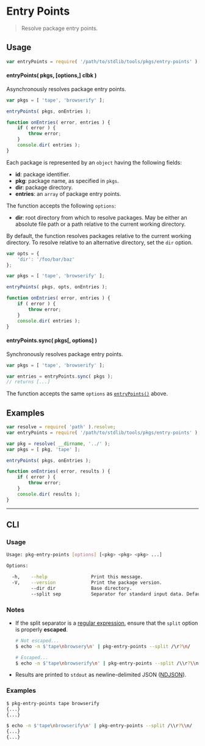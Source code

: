 # Entry Points

> Resolve package entry points.


<section class="usage">

## Usage

``` javascript
var entryPoints = require( '/path/to/stdlib/tools/pkgs/entry-points' );
```

<a name="entry-points"></a>

#### entryPoints( pkgs, \[options,\] clbk )

Asynchronously resolves package entry points.

``` javascript
var pkgs = [ 'tape', 'browserify' ];

entryPoints( pkgs, onEntries );

function onEntries( error, entries ) {
    if ( error ) {
        throw error;
    }
    console.dir( entries );
}
```

Each package is represented by an `object` having the following fields:

* __id__: package identifier.
* __pkg__: package name, as specified in `pkgs`.
* __dir__: package directory.
* __entries__: an `array` of package entry points.

The function accepts the following `options`:

* __dir__: root directory from which to resolve packages. May be either an absolute file path or a path relative to the current working directory.

By default, the function resolves packages relative to the current working directory. To resolve relative to an alternative directory, set the `dir` option.

``` javascript
var opts = {
    'dir': '/foo/bar/baz'
};

var pkgs = [ 'tape', 'browserify' ];

entryPoints( pkgs, opts, onEntries );

function onEntries( error, entries ) {
    if ( error ) {
        throw error;
    }
    console.dir( entries );
}
```


#### entryPoints.sync( pkgs\[, options\] )

Synchronously resolves package entry points.

``` javascript
var pkgs = [ 'tape', 'browserify' ];

var entries = entryPoints.sync( pkgs );
// returns [...]
```

The function accepts the same `options` as [`entryPoints()`](#entry-points) above.

</section>

<!-- /.usage -->


<section class="examples">

## Examples

``` javascript
var resolve = require( 'path' ).resolve;
var entryPoints = require( '/path/to/stdlib/tools/pkgs/entry-points' );

var pkg = resolve( __dirname, '../' );
var pkgs = [ pkg, 'tape' ];

entryPoints( pkgs, onEntries );

function onEntries( error, results ) {
    if ( error ) {
        throw error;
    }
    console.dir( results );
}
```

</section>

<!-- /.examples -->


---

<section class="cli">

## CLI

<section class="usage">

### Usage

``` bash
Usage: pkg-entry-points [options] [<pkg> <pkg> <pkg> ...]

Options:

  -h,    --help                Print this message.
  -V,    --version             Print the package version.
         --dir dir             Base directory.
         --split sep           Separator for standard input data. Default: '/\r?\n/'.
```

</section>

<!-- /.usage -->


<section class="notes">

### Notes

* If the split separator is a [regular expression][regexp], ensure that the `split` option is properly __escaped__.

  ``` bash
  # Not escaped...
  $ echo -n $'tape\nbrowsery\n' | pkg-entry-points --split /\r?\n/

  # Escaped...
  $ echo -n $'tape\nbrowserify\n' | pkg-entry-points --split /\\r?\\n/
  ```

* Results are printed to `stdout` as newline-delimited JSON ([NDJSON][ndjson]).

</section>

<!-- /.notes -->


<section class="examples">

### Examples

``` bash
$ pkg-entry-points tape browserify
{...}
{...}
```

``` bash
$ echo -n $'tape\nbrowserify\n' | pkg-entry-points --split /\\r?\\n/
{...}
{...}
```

</section>

<!-- /.examples -->

</section>

<!-- /.cli -->


<section class="links">

[regexp]: https://developer.mozilla.org/en-US/docs/Web/JavaScript/Guide/Regular_Expressions
[ndjson]: http://ndjson.org/

</section>

<!-- /.links -->
